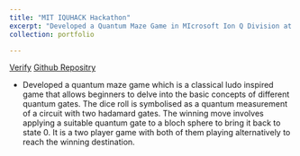 ```yaml
---
title: "MIT IQUHACK Hackathon"
excerpt: "Developed a Quantum Maze Game in MIcrosoft Ion Q Division at MIT Hackathon"
collection: portfolio

---
```

[Verify](https://drive.google.com/file/d/1GODIIyzpUlyVNzRA1nf8uQjr3xKGVC9Z/view?usp=sharing) [Github Repositry](https://github.com/Akhilesh-Dubeyy/2022_microsoft_ionq_challenge)


* Developed a quantum maze game which is a classical ludo inspired game that allows beginners to delve
into the basic concepts of different quantum gates. The dice roll is symbolised as a quantum measurement
of a circuit with two hadamard gates. The winning move involves applying a suitable quantum gate to a
bloch sphere to bring it back to state 0. It is a two player game with both of them playing alternatively to
reach the winning destination.


